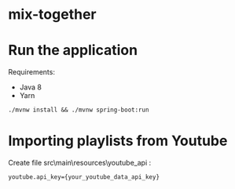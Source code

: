 # mix-together

# Run the application

Requirements:

* Java 8
* Yarn

```
./mvnw install && ./mvnw spring-boot:run
```
# Importing playlists from Youtube
Create file src\main\resources\youtube_api :<br>
```
youtube.api_key={your_youtube_data_api_key}
```